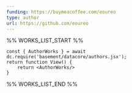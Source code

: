 ```yaml
---
funding: https://buymeacoffee.com/eoureo
type: author
url: https://github.com/eoureo
---
```



%% WORKS_LIST_START %%

```datacorejsx
const { AuthorWorks } = await dc.require('basement/datacore/authors.jsx');
return function View() {
    return <AuthorWorks/>
}
```
%% WORKS_LIST_END %%